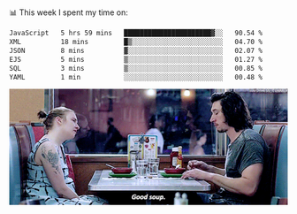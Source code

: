 📊 This week I spent my time on:
<!--START_SECTION:waka-->

```text
JavaScript   5 hrs 59 mins   ██████████████████████▓░░   90.54 %
XML          18 mins         █▒░░░░░░░░░░░░░░░░░░░░░░░   04.70 %
JSON         8 mins          ▓░░░░░░░░░░░░░░░░░░░░░░░░   02.07 %
EJS          5 mins          ▒░░░░░░░░░░░░░░░░░░░░░░░░   01.27 %
SQL          3 mins          ▒░░░░░░░░░░░░░░░░░░░░░░░░   00.85 %
YAML         1 min           ░░░░░░░░░░░░░░░░░░░░░░░░░   00.48 %
```

<!--END_SECTION:waka-->


![](goodSoup.gif)
